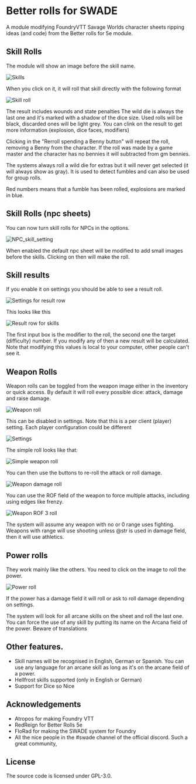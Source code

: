 # Better rolls for SWADE
A module modifying FoundryVTT Savage Worlds character sheets ripping ideas (and code) from the Better rolls for 5e module.

## Skill Rolls

The module will show an image before the skill name. 

![Skills](docs/doc_skills.png)

When you click on it, it will roll that skill directly with the following format

![Skill roll](docs/skill_roll.png)

The result includes wounds and state penalties
The wild die is always the last one and it's marked with a shadow of the dice size. Used rolls will be black, discarded ones will be light grey.
You can clink on the result to get more information (explosion, dice faces, modifiers)

Clicking in the "Rerroll spending a Benny button" will repeat the roll, removing a Benny from the character. If the roll was made by a game master and the character has no bennies it will subtracted from gm bennies.

The systems always roll a wild die for extras but it will never get selected (it will always show as gray). It is used to detect fumbles and can also be used for group rolls.

Red numbers means that a fumble has been rolled, explosions are marked in blue.

## Skill Rolls (npc sheets)

You can now turn skill rolls for NPCs in the options.

![NPC_skill_setting](docs/settings_npc_skills.png)

When enabled the default npc sheet will be modified to add small images before the skills. Clicking on then will make the roll.

## Skill results

If you enable it on settings you should be able to see a result roll.

![Settings for result row](docs/settings_show_result.png)

This looks like this

![Result row for skills](docs/skill_result_row.png)

The first input box is the modifier to the roll, the second one the target (difficulty) number. If you modify any of then a new result will be calculated.
Note that modifying this values is local to your computer, other people can't see it.

## Weapon Rolls

Weapon rolls can be toggled from the weapon image either in the inventory or quick access.
By default it will roll every possible dice: attack, damage and raise damage.

![Weapon roll](docs/weapon_roll.png)

This can be disabled in settings. Note that this is a per client (player) setting. Each player configuration could be different

![Settings](/docs/settings.png)

The simple roll looks like that:

![Simple weapon roll](docs/simple_weapon_roll.png)

You can then use the buttons to re-roll the attack or roll damage.

![Weapon damage roll](docs/weapon_damage_roll.png)

You can use the ROF field of the weapon to force multiple attacks, including using edges like frenzy.

![Weapon ROF 3 roll](docs/weapon_rof_3_roll.png)

The system will assume any weapon with no or 0 range uses fighting.
Weapons with range will use shooting unless @str is used in damage field, then it will use athletics.

## Power rolls

They work mainly like the others. You need to click on the image to roll the power.

![Power roll](docs/power_roll.png)

If the power has a damage field it will roll or ask to roll damage depending on settings.

The system will look for all arcane skills on the sheet and roll the last one. You can force the use of any skill by putting its name on the Arcana field of the power. Beware of translations 

## Other features.
- Skill names will be recognised in English, German or Spanish. You can use any language for an arcane skill as long as it's on the arcane field of a power.
- Hellfrost skills supported (only in English or German)
- Support for Dice so Nice

## Acknowledgements
- Atropos for making Foundry VTT
- RedReign for Better Rolls 5e
- FloRad for making the SWADE system for Foundry
- All the nice people in the #swade channel of the official discord. Such a great community,

## License
The source code is licensed under GPL-3.0.
